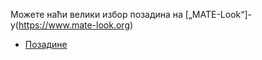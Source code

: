 <!--
.. link:
.. description:
.. tags: Backgrounds
.. date: 2014-02-24 17:32:07
.. title: Позадине
.. slug: backgrounds
-->

Можете наћи велики избор позадина на [„MATE-Look“]-у(https://www.mate-look.org)

  * [Позадине](https://www.mate-look.org/browse/cat/359)


